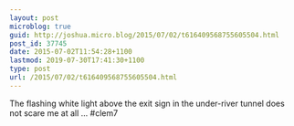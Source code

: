 ```yaml
---
layout: post
microblog: true
guid: http://joshua.micro.blog/2015/07/02/t616409568755605504.html
post_id: 37745
date: 2015-07-02T11:54:28+1100
lastmod: 2019-07-30T17:41:30+1100
type: post
url: /2015/07/02/t616409568755605504.html
---
```

The flashing white light above the exit sign in the under-river tunnel does not scare me at all ... #clem7
